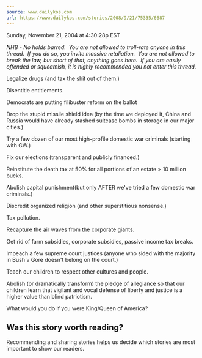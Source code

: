 ```yaml
---
source: www.dailykos.com
url: https://www.dailykos.com/stories/2008/9/21/75335/6687
---
```


Sunday, November 21, 2004 at 4:30:28p EST

_NHB - No holds barred.  You are not allowed to troll-rate anyone in this thread.  If you do so, you invite massive retaliation.  You are not allowed to break the law, but short of that, anything goes here.  If you are easily offended or squeamish, it is highly recommended you not enter this thread._

Legalize drugs (and tax the shit out of them.)

Disentitle entitlements.

Democrats are putting filibuster reform on the ballot

Drop the stupid missile shield idea (by the time we deployed it, China and Russia would have already stashed suitcase bombs in storage in our major cities.)  

Try a few dozen of our most high-profile domestic war criminals (starting with GW.)  

Fix our elections (transparent and publicly financed.)

Reinstitute the death tax at 50% for all portions of an estate > 10 million bucks.  

Abolish capital punishment(but only AFTER we've tried a few domestic war criminals.)  

Discredit organized religion (and other superstitious nonsense.)  

Tax pollution.  

Recapture the air waves from the corporate giants.  

Get rid of farm subsidies, corporate subsidies, passive income tax breaks.  

Impeach a few supreme court justices (anyone who sided with the majority in Bush v Gore doesn't belong on the court.)  

Teach our children to respect other cultures and people.  

Abolish (or dramatically transform) the pledge of allegiance so that our children learn that vigilant and vocal defense of liberty and justice is a higher value than blind patriotism.

What would you do if you were King/Queen of America?

## Was this story worth reading?

Recommending and sharing stories helps us decide which stories are most  
important to show our readers.
